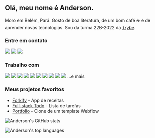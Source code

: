 ## Olá, meu nome é Anderson.

Moro em Belém, Pará. Gosto de boa literatura, de um bom café ☕ e de aprender novas tecnologias. Sou da turma 22B-2022 da _[Trybe](https://www.betrybe.com/)_.

### Entre em contato
<a href="mailto:andersonfpcorrea@gmail.com"><img src="https://img.shields.io/badge/Gmail-D14836?style=for-the-badge&logo=gmail&logoColor=white"></a> <a href="https://www.linkedin.com/in/andersonfpcorrea/"><img src="https://img.shields.io/badge/LinkedIn-0077B5?style=for-the-badge&logo=linkedin&logoColor=white"></a> <a href="https://cv-andersonfpcorrea.pages.dev/index.br"><img src="https://img.shields.io/badge/portfolio-0A0A0A?style=for-the-badge&logo=dev.to&logoColor=white"></a> 

### Trabalho com
<img src="https://img.shields.io/badge/HTML5-E34F26?style=for-the-badge&logo=html5&logoColor=white"> <img src="https://img.shields.io/badge/CSS3-1572B6?style=for-the-badge&logo=css3&logoColor=white"> <img src="https://img.shields.io/badge/JavaScript-F7DF1E?style=for-the-badge&logo=javascript&logoColor=black"> <img src="https://shields.io/badge/TypeScript-3178C6?logo=TypeScript&logoColor=FFF&style=for-the-badge"> <img src="https://img.shields.io/badge/React-20232A?style=for-the-badge&logo=react&logoColor=61DAFB"> <img src="https://img.shields.io/badge/Sass-CC6699?style=for-the-badge&logo=sass&logoColor=white"> <img src="https://img.shields.io/badge/Jest-323330?style=for-the-badge&logo=Jest&logoColor=white"> <img src="https://img.shields.io/badge/Node.js-43853D?style=for-the-badge&logo=node.js&logoColor=white"> <img src="https://img.shields.io/badge/mocha.js-323330?style=for-the-badge&logo=mocha&logoColor=Brown"> <img src="https://img.shields.io/badge/MySQL-005C84?style=for-the-badge&logo=mysql&logoColor=white"> 
...e mais




### Meus projetos favoritos
* <a href="https://github.com/andersonfpcorrea/recipes-app">Forkify</a> - App de receitas
* <a href="https://github.com/andersonfpcorrea/todo-list-react-aws">Full-stack Todo</a> - Lista de tarefas 
* <a href="https://github.com/andersonfpcorrea/andersonfpcorrea.github.io">Portfolio</a> - Clone de um template Webflow

![Anderson's GitHub stats](https://github-readme-stats.vercel.app/api?username=andersonfpcorrea&count_private=true)

![Anderson's top languages](https://github-readme-stats.vercel.app/api/top-langs/?username=andersonfpcorrea)
